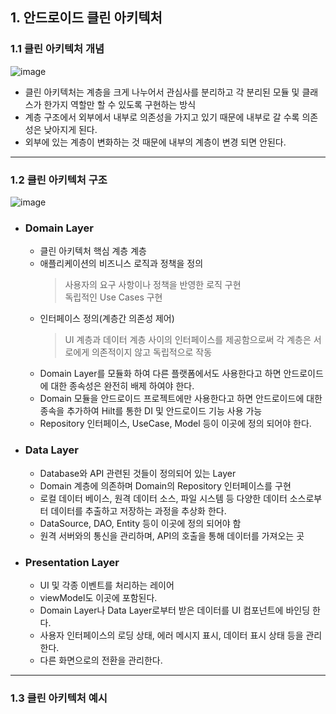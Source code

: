 ## 1. 안드로이드 클린 아키텍처
   ### 1.1 클린 아키텍처 개념
   ![image](https://github.com/kstappmanager/ksmartech/assets/152848192/ba00acfb-b230-4ec7-8723-2096fe92a8ad)
   - 클린 아키텍처는 계층을 크게 나누어서 관심사를 분리하고 각 분리된 모듈 및 클래스가 한가지 역할만 할 수 있도록 구현하는 방식
   - 계층 구조에서 외부에서 내부로 의존성을 가지고 있기 때문에 내부로 갈 수록 의존성은 낮아지게 된다.
   - 외부에 있는 계층이 변화하는 것 때문에 내부의 계층이 변경 되면 안된다.

---

   ### 1.2 클린 아키텍처 구조   
  ![image](https://github.com/kstappmanager/ksmartech/assets/152848192/d59f42a6-59b0-44aa-9d94-04413520a519)

  - ### Domain Layer
       - 클린 아키텍처 핵심 계층 계층
       - 애플리케이션의 비즈니스 로직과 정책을 정의
         > 사용자의 요구 사항이나 정책을 반영한 로직 구현  
         > 독립적인 Use Cases 구현
      - 인터페이스 정의(계층간 의존성 제어)
         > UI 계층과 데이터 계층 사이의 인터페이스를 제공함으로써 각 계층은 서로에게 의존적이지 않고 독립적으로 작동
      - Domain Layer를 모듈화 하여 다른 플랫폼에서도 사용한다고 하면 안드로이드에 대한 종속성은 완전히 배제 하여야 한다.
      - Domain 모듈을 안드로이드 프로젝트에만 사용한다고 하면 안드로이드에 대한 종속을 추가하여 Hilt를 통한 DI 및 안드로이드 기능 사용 가능
      - Repository 인터페이스, UseCase, Model 등이 이곳에 정의 되어야 한다.

        
  - ### Data Layer
       - Database와 API 관련된 것들이 정의되어 있는 Layer
       - Domain 계층에 의존하며 Domain의 Repository 인터페이스를 구현
       - 로컬 데이터 베이스, 원격 데이터 소스, 파일 시스템 등 다양한 데이터 소스로부터 데이터를 추출하고 저장하는 과정을 추상화 한다.
       - DataSource, DAO, Entity 등이 이곳에 정의 되어야 함
       - 원격 서버와의 통신을 관리하며, API의 호출을 통해 데이터를 가져오는 곳
            
  - ### Presentation Layer
       - UI 및 각종 이벤트를 처리하는 레이어
       - viewModel도 이곳에 포함된다.
       - Domain Layer나 Data Layer로부터 받은 데이터를 UI 컴포넌트에 바인딩 한다.
       - 사용자 인터페이스의 로딩 상태, 에러 메시지 표시, 데이터 표시 상태 등을 관리한다.
       - 다른 화면으로의 전환을 관리한다.

---

  
### 1.3 클린 아키텍처 예시 


